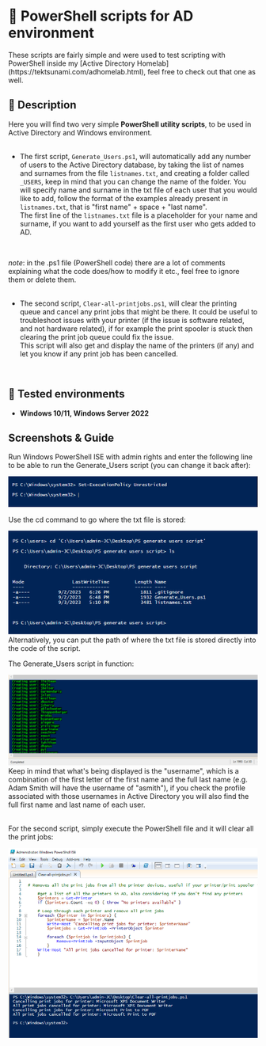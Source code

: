 <h1>🧱 PowerShell scripts for AD environment</h1>
These scripts are fairly simple and were used to test scripting with PowerShell inside my [Active Directory Homelab](https://tektsunami.com/adhomelab.html), feel free to check out that one as well.

<h2>📙 Description</h2>

Here you will find two very simple **PowerShell utility scripts**, to be used in Active Directory and Windows environment.
<br />
<br />
- The first script, ```Generate_Users.ps1```, will automatically add any number of users to the Active Directory database, by taking the list of names and surnames from the file ```listnames.txt```, and creating a folder called ```_USERS```, keep in mind that you can change the name of the folder. You will specify name and surname in the txt file of each user that you would like to add, follow the format of the examples already present in ```listnames.txt```, that is "first name" + space + "last name". <br />
The first line of the ```listnames.txt``` file is a placeholder for your name and surname, if you want to add yourself as the first user who gets added to AD.
<br />

*note*: in the .ps1 file (PowerShell code) there are a lot of comments explaining what the code does/how to modify it etc., feel free to ignore them or delete them.
<br />
<br />

- The second script, ```Clear-all-printjobs.ps1```, will clear the printing queue and cancel any print jobs that might be there. It could be useful to troubleshoot issues with your printer (if the issue is software related, and not hardware related), if for example the print spooler is stuck then clearing the print job queue could fix the issue. <br />
This script will also get and display the name of the printers (if any) and let you know if any print job has been cancelled.
<br />

<h2>📗 Tested environments</h2>

- <b>Windows 10/11, Windows Server 2022</b>

<h2>Screenshots & Guide</h2>

Run Windows PowerShell ISE with admin rights and enter the following line to be able to run the Generate_Users script (you can change it back after):  <br />

![Sample image](images/PShellscript1.png)
<br />

Use the cd command to go where the txt file is stored: <br />

![Sample image](images/PShellscript2.png)
<br />
Alternatively, you can put the path of where the txt file is stored directly into the code of the script.

The Generate_Users script in function: <br />

![Sample image](images/PShellscript3.png)
<br />
Keep in mind that what's being displayed is the "username", which is a combination of the first letter of the first name and the full last name (e.g. Adam Smith will have the username of "asmith"), if you check the profile associated with those usernames in Active Directory you will also find the full first name and last name of each user.
<br />
<br />

For the second script, simply execute the PowerShell file and it will clear all the print jobs: <br />

![Sample image](images/PShellscript4.png)
<br />
<br />

<!-- If you want to upload the image instead of using a relative path:  <img src="https://---------" height="80%" width="80%" alt="PShell script"/> 
!-->

